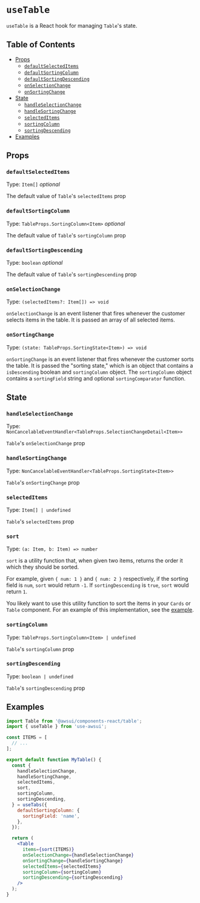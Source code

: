 # `useTable`

`useTable` is a React hook for managing `Table`'s state.

## Table of Contents

- [Props](#props)
  - [`defaultSelectedItems`](#defaultselectedietms)
  - [`defaultSortingColumn`](#defaultsortingcolumn)
  - [`defaultSortingDescending`](#defaultsortingdescending)
  - [`onSelectionChange`](#onselectionchange)
  - [`onSortingChange`](#onsortingchange)
- [State](#state)
  - [`handleSelectionChange`](#handleselectionchange)
  - [`handleSortingChange`](#handlesortingchange)
  - [`selectedItems`](#selecteditems)
  - [`sortingColumn`](#sortingcolumn)
  - [`sortingDescending`](#sortingdescending)
- [Examples](#examples)

## Props

### `defaultSelectedItems`

Type: `Item[]` _optional_

The default value of `Table`'s `selectedItems` prop

### `defaultSortingColumn`

Type: `TableProps.SortingColumn<Item>` _optional_

The default value of `Table`'s `sortingColumn` prop

### `defaultSortingDescending`

Type: `boolean` _optional_

The default value of `Table`'s `sortingDescending` prop

### `onSelectionChange`

Type: `(selectedItems?: Item[]) => void`

`onSelectionChange` is an event listener that fires whenever the customer
selects items in the table. It is passed an array of all selected items.

### `onSortingChange`

Type: `(state: TableProps.SortingState<Item>) => void`

`onSortingChange` is an event listener that fires whenever the customer sorts
the table. It is passed the "sorting state," which is an object that contains
a `isDescending` boolean and `sortingColumn` object. The `sortingColumn` object
contains a `sortingField` string and optional `sortingComparator` function.

## State

### `handleSelectionChange`

Type: `NonCancelableEventHandler<TableProps.SelectionChangeDetail<Item>>`

`Table`'s `onSelectionChange` prop

### `handleSortingChange`

Type: `NonCancelableEventHandler<TableProps.SortingState<Item>>`

`Table`'s `onSortingChange` prop

### `selectedItems`

Type: `Item[] | undefined`

`Table`'s `selectedItems` prop

### `sort`

Type: `(a: Item, b: Item) => number`

`sort` is a utility function that, when given two items, returns the order it
which they should be sorted.

For example, given `{ num: 1 }` and `{ num: 2 }` respectively, if the sorting
field is `num`, `sort` would return `-1`. If `sortingDescending` is `true`,
`sort` would return `1`.

You likely want to use this utility function to sort the items in your `Cards`
or `Table` component. For an example of this implementation, see the
[example](#examples).

### `sortingColumn`

Type: `TableProps.SortingColumn<Item> | undefined`

`Table`'s `sortingColumn` prop

### `sortingDescending`

Type: `boolean | undefined`

`Table`'s `sortingDescending` prop

## Examples

```jsx
import Table from '@awsui/components-react/table';
import { useTable } from 'use-awsui';

const ITEMS = [
  // ...
];

export default function MyTable() {
  const {
    handleSelectionChange,
    handleSortingChange,
    selectedItems,
    sort,
    sortingColumn,
    sortingDescending,
  } = useTabs({
    defaultSortingColumn: {
      sortingField: 'name',
    },
  });

  return (
    <Table
      items={sort(ITEMS)}
      onSelectionChange={handleSelectionChange}
      onSortingChange={handleSortingChange}
      selectedItems={selectedItems}
      sortingColumn={sortingColumn}
      sortingDescending={sortingDescending}
    />
  );
}
```
